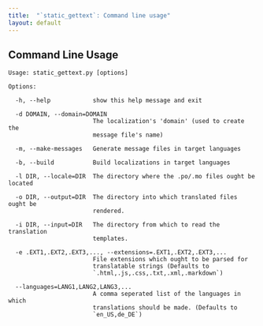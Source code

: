 ```yaml
---
title:  "`static_gettext`: Command line usage"
layout: default
---
```

Command Line Usage
------------------

<pre><code>Usage: static_gettext.py [options]

Options:

  -h, --help            show this help message and exit

  -d DOMAIN, --domain=DOMAIN
                        The localization's 'domain' (used to create the
                        message file's name)

  -m, --make-messages   Generate message files in target languages

  -b, --build           Build localizations in target languages

  -l DIR, --locale=DIR  The directory where the .po/.mo files ought be located

  -o DIR, --output=DIR  The directory into which translated files ought be
                        rendered.
                      
  -i DIR, --input=DIR   The directory from which to read the translation
                        templates.
                        
  -e .EXT1,.EXT2,.EXT3,..., --extensions=.EXT1,.EXT2,.EXT3,...
                        File extensions which ought to be parsed for
                        translatable strings (Defaults to
                        `.html,.js,.css,.txt,.xml,.markdown`)
                        
  --languages=LANG1,LANG2,LANG3,...
                        A comma seperated list of the languages in which
                        translations should be made. (Defaults to
                        `en_US,de_DE`)</code></pre>
